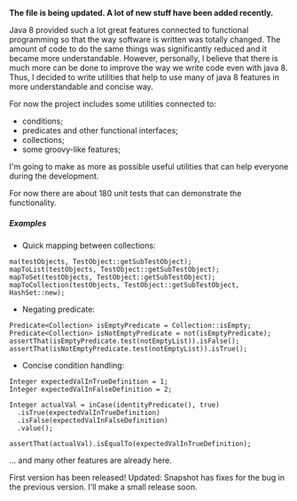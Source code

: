 **The file is being updated. A lot of new stuff have been added recently.**

Java 8 provided such a lot great features connected to functional programming so that the way software is written was totally changed.
The amount of code to do the same things was significantly reduced and it became more understandable. 
However, personally, I believe that there is much more can be done to improve the way we write code even with java 8.
Thus, I decided to write utilities that help to use many of java 8 features in more understandable and concise way. 

For now the project includes some utilities connected to:
- conditions;
- predicates and other functional interfaces;
- collections;
- some groovy-like features; 

I'm going to make as more as possible useful utilities that can help everyone during the development. 

For now there are about 180 unit tests that can demonstrate the functionality.

##### Examples

- Quick mapping between collections:

```
ma(testObjects, TestObject::getSubTestObject);
mapToList(testObjects, TestObject::getSubTestObject);
mapToSet(testObjects, TestObject::getSubTestObject);
mapToCollection(testObjects, TestObject::getSubTestObject, HashSet::new);
```

- Negating predicate:
```
Predicate<Collection> isEmptyPredicate = Collection::isEmpty;
Predicate<Collection> isNotEmptyPredicate = not(isEmptyPredicate);
assertThat(isEmptyPredicate.test(notEmptyList)).isFalse();
assertThat(isNotEmptyPredicate.test(notEmptyList)).isTrue();
```
- Concise condition handling:
```
Integer expectedValInTrueDefinition = 1;
Integer expectedValInFalseDefinition = 2;

Integer actualVal = inCase(identityPredicate(), true)
  .isTrue(expectedValInTrueDefinition)
  .isFalse(expectedValInFalseDefinition)
  .value();

assertThat(actualVal).isEqualTo(expectedValInTrueDefinition);
```

... and many other features are already here. 

First version has been released! 
Updated: Snapshot has fixes for the bug in the previous version. I'll make a small release soon. 
